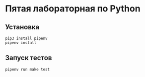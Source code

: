 # Пятая лабораторная по Python

## Установка

```shell
pip3 install pipenv
pipenv install
```

## Запуск тестов

```shell
pipenv run make test
```
